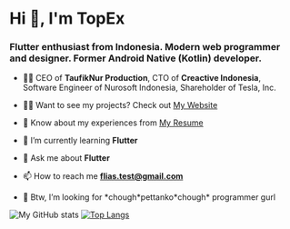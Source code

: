 <h1>Hi 👋, I'm TopEx</h1>
<h3>Flutter enthusiast from Indonesia. Modern web programmer and designer. Former Android Native (Kotlin) developer.</h3>


- 👨‍💼 CEO of **TaufikNur Production**, CTO of **Creactive Indonesia**, Software Engineer of Nurosoft Indonesia, Shareholder of Tesla, Inc.

- 👨‍💻 Want to see my projects? Check out [My Website](https://www.taufiknur.com/)

- 📄 Know about my experiences from [My Resume](https://www.linkedin.com/in/taufik-nur-rahmanda/)

- 🔭 I’m currently learning **Flutter**

- 💬 Ask me about **Flutter**

- 📫 How to reach me **flias.test@gmail.com**

- 💍 Btw, I’m looking for \*chough\*pettanko\*chough\* programmer gurl

![My GitHub stats](https://github-readme-stats.vercel.app/api?username=topex-psy&count_private=true)
[![Top Langs](https://github-readme-stats.vercel.app/api/top-langs/?username=topex-psy&layout=compact)](https://github.com/topex-psy/github-readme-stats)